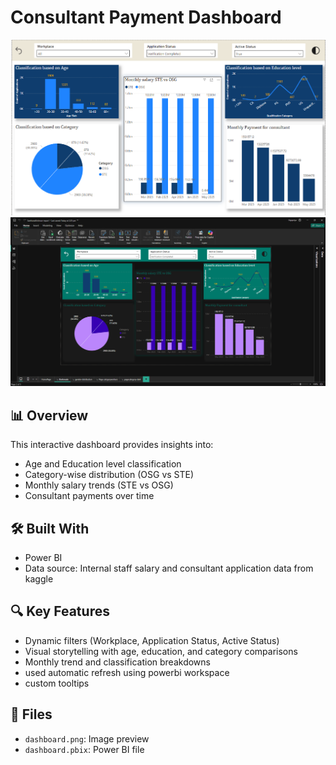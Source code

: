 # Consultant Payment  Dashboard

![Dashboard Preview](dashboard.png)
![Dashboard Preview](dashboard-dark.png)

## 📊 Overview
This interactive dashboard provides insights into:
- Age and Education level classification
- Category-wise distribution (OSG vs STE)
- Monthly salary trends (STE vs OSG)
- Consultant payments over time

## 🛠️ Built With
- Power BI 
- Data source: Internal staff salary and consultant application data from kaggle

## 🔍 Key Features
- Dynamic filters (Workplace, Application Status, Active Status)
- Visual storytelling with age, education, and category comparisons
- Monthly trend and classification breakdowns
- used automatic refresh using powerbi workspace
- custom tooltips

## 📁 Files
- `dashboard.png`: Image preview
- `dashboard.pbix`: Power BI file

